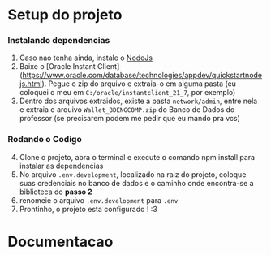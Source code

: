 # Setup do projeto

### Instalando dependencias

1. Caso nao tenha ainda, instale o [NodeJs](https://nodejs.org/en/download/)
2. Baixe o [Oracle Instant Client] (https://www.oracle.com/database/technologies/appdev/quickstartnodejs.html). Pegue o zip do arquivo e extraia-o em alguma pasta (eu coloquei o meu em `C:/oracle/instantclient_21_7`, por exemplo)
3. Dentro dos arquivos extraidos, existe a pasta `network/admin`, entre nela e extraia o arquivo `Wallet_BDENGCOMP.zip` do Banco de Dados do professor (se precisarem podem me pedir que eu mando pra vcs)

### Rodando o Codigo

4. Clone o projeto, abra o terminal e execute o comando npm install para instalar as dependencias
5. No arquivo `.env.development`, localizado na raiz do projeto, coloque suas credenciais no banco de dados e o caminho onde encontra-se a biblioteca do **passo 2**
6. renomeie o arquivo `.env.development` para `.env`
7. Prontinho, o projeto esta configurado ! :3

# Documentacao
